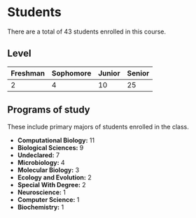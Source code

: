 # Students

There are a total of 43 students enrolled in this course.

## Level

| Freshman | Sophomore | Junior | Senior |
| -------- | --------- | ------ | ------ |
| 2 | 4 | 10 | 25 |

## Programs of study

These include primary majors of students enrolled in the class.

-   **Computational Biology:** 11
-   **Biological Sciences:** 9
-   **Undeclared:** 7
-   **Microbiology:** 4
-   **Molecular Biology:** 3
-   **Ecology and Evolution:** 2
-   **Special With Degree:** 2
-   **Neuroscience:** 1
-   **Computer Science:** 1
-   **Biochemistry:** 1
